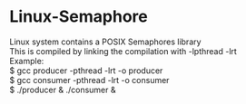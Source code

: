# Linux-Semaphore  
Linux system contains a POSIX Semaphores library  
This is compiled by linking the compilation with -lpthread -lrt  
Example:  
$ gcc producer -pthread -lrt -o producer  
$ gcc consumer -pthread -lrt -o consumer  
$ ./producer & ./consumer &  
